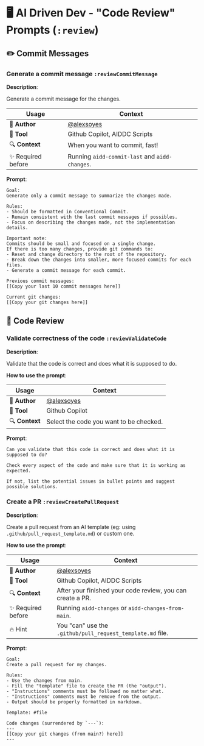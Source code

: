 # 🖥️ AI Driven Dev - "Code Review" Prompts (`:review`)

## ✏️ Commit Messages

### Generate a commit message `:reviewCommitMessage`

**Description**:

Generate a commit message for the changes.

| Usage                   | Context                                                    |
|-------------------------|------------------------------------------------------------|
| 🚀 **Author**           | [@alexsoyes](https://beacons.ai/alexsoyes)                 |
| 🤖 **Tool**             | Github Copilot, AIDDC Scripts                              |
| 🔍 **Context**          | When you want to commit, fast!                             |
| ✨ Required before      | Running `aidd-commit-last` and `aidd-changes`.             |

**Prompt**:

```text
Goal:
Generate only a commit message to summarize the changes made.

Rules:
- Should be formatted in Conventional Commit.
- Remain consistent with the last commit messages if possibles.
- Focus on describing the changes made, not the implementation details.

Important note:
Commits should be small and focused on a single change.
If there is too many changes, provide git commands to:
- Reset and change directory to the root of the repository.
- Break down the changes into smaller, more focused commits for each files.
- Generate a commit message for each commit.

Previous commit messages:
[[Copy your last 10 commit messages here]]

Current git changes:
[[Copy your git changes here]]
```

## 📃 Code Review

### Validate correctness of the code `:reviewValidateCode`

**Description**:

Validate that the code is correct and does what it is supposed to do.

**How to use the prompt**:

| Usage                   | Context                                                    |
|-------------------------|------------------------------------------------------------|
| 🚀 **Author**           | [@alexsoyes](https://beacons.ai/alexsoyes)                 |
| 🤖 **Tool**             | Github Copilot                                             |
| 🔍 **Context**          | Select the code you want to be checked.                    |

**Prompt**:

```text
Can you validate that this code is correct and does what it is supposed to do?

Check every aspect of the code and make sure that it is working as expected.

If not, list the potential issues in bullet points and suggest possible solutions.
```

### Create a PR `:reviewCreatePullRequest`

**Description**:

Create a pull request from an AI template (eg: using `.github/pull_request_template.md`) or custom one.

**How to use the prompt**:

| Usage                   | Context                                                    |
|-------------------------|------------------------------------------------------------|
| 🚀 **Author**           | [@alexsoyes](https://beacons.ai/alexsoyes)                 |
| 🤖 **Tool**             | Github Copilot, AIDDC Scripts                              |
| 🔍 **Context**          | After your finished your code review, you can create a PR. |
| ✨ Required before      | Running `aidd-changes` or `aidd-changes-from-main`.        |
| 🔥 Hint                 | You "can" use the `.github/pull_request_template.md` file. |

**Prompt**:

```text
Goal:
Create a pull request for my changes.

Rules:
- Use the changes from main.
- Fill the "template" file to create the PR (the "output").
- "Instructions" comments must be followed no matter what.
- "Instructions" comments must be remove from the output.
- Output should be properly formatted in markdown.

Template: #file

Code changes (surrendered by `---`):
---
[[Copy your git changes (from main?) here]]
---
```
